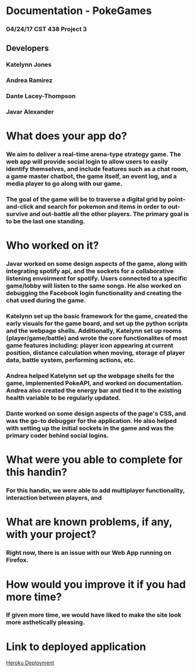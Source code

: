 # Documentation - PokeGames
### 04/24/17 CST 438 Project 3
## Developers
### Katelynn Jones
### Andrea Ramirez 
### Dante Lacey-Thompson
### Javar Alexander


# What does your app do?
### We aim to deliver a real-time arena-type strategy game. The web app will provide social login to allow users to easily identify themselves, and include features such as a chat room, a game master chatbot, the game itself, an event log, and a media player to go along with our game.
### The goal of the game will be to traverse a digital grid by point-and-click and search for pokemon and items in order to out-survive and out-battle all the other players. The primary goal is to be the last one standing.

# Who worked on it?
### Javar worked on some design aspects of the game, along with integrating spotify api, and the sockets for a collaborative listening envoirment for spotify. Users connected to a specific game/lobby will listen to the same songs. He also worked on debugging the Facebook login functionality and creating the chat used during the game.                                  
### Katelynn set up the basic framework for the game, created the early visuals for the game board, and set up the python scripts and the webpage shells. Additionally, Katelynn set up rooms (player/game/battle) and wrote the core functionalites of most game features including: player icon appearing at current position, distance calculation when moving, storage of player data, battle system, performing actions, etc.                                                                                                                      
### Andrea helped Katelynn set up the webpage shells for the game, implemented PokeAPI, and worked on documentation. Andrea also created the energy bar and tied it to the existing health variable to be regularly updated.                                                                                                               
### Dante worked on some design aspects of the page's CSS, and was the go-to debugger for the application. He also helped with setting up the initial sockets in the game and was the primary coder behind social logins.

# What were you able to complete for this handin?
### For this handin, we were able to add multiplayer functionality, interaction between players, and 

# What are known problems, if any, with your project?
### Right now, there is an issue with our Web App running on Firefox.

# How would you improve it if you had more time?
### If given more time, we would have liked to make the site look more asthetically pleasing.

# Link to deployed application
[Heroku Deployment](http://still-beyond-48460.herokuapp.com)
